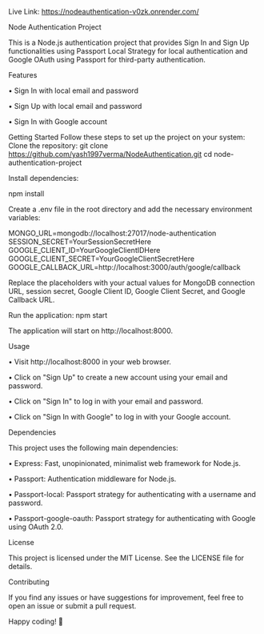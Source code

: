 Live Link: https://nodeauthentication-v0zk.onrender.com/

Node Authentication Project

This is a Node.js authentication project that provides Sign In and Sign Up functionalities using Passport Local Strategy for local authentication and Google OAuth using Passport for third-party authentication.

Features

•	Sign In with local email and password

•	Sign Up with local email and password

•	Sign In with Google account

Getting Started
Follow these steps to set up the project on your system:
Clone the repository:
git clone https://github.com/yash1997verma/NodeAuthentication.git
cd node-authentication-project

Install dependencies:

npm install

Create a .env file in the root directory and add the necessary environment variables:

MONGO_URL=mongodb://localhost:27017/node-authentication
SESSION_SECRET=YourSessionSecretHere
GOOGLE_CLIENT_ID=YourGoogleClientIDHere
GOOGLE_CLIENT_SECRET=YourGoogleClientSecretHere
GOOGLE_CALLBACK_URL=http://localhost:3000/auth/google/callback

Replace the placeholders with your actual values for MongoDB connection URL, session secret, Google Client ID, Google Client Secret, and Google Callback URL.

Run the application:
npm start

The application will start on http://localhost:8000.

Usage

•	Visit http://localhost:8000 in your web browser.

•	Click on "Sign Up" to create a new account using your email and password.

•	Click on "Sign In" to log in with your email and password.

•	Click on "Sign In with Google" to log in with your Google account.

Dependencies

This project uses the following main dependencies:

•	Express: Fast, unopinionated, minimalist web framework for Node.js.

•	Passport: Authentication middleware for Node.js.

•	Passport-local: Passport strategy for authenticating with a username and password.

•	Passport-google-oauth: Passport strategy for authenticating with Google using OAuth 2.0.


License

This project is licensed under the MIT License. See the LICENSE file for details.

Contributing

If you find any issues or have suggestions for improvement, feel free to open an issue or submit a pull request.

Happy coding! 🚀
